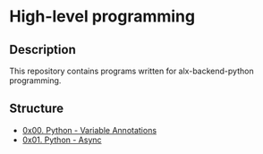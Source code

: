 # High-level programming

## Description

This repository contains programs written for alx-backend-python programming.

## Structure

- [0x00. Python - Variable Annotations](./0x00-python_variable_annotations)
- [0x01. Python - Async](./0x01-python_async_function)
